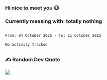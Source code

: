 ### Hi nice to meet you 😉 

### Currently messing with: totally nothing


 ##
 
<!--START_SECTION:waka-->

```txt
From: 04 October 2025 - To: 11 October 2025

No activity tracked
```

<!--END_SECTION:waka-->

##

### ✍️ Random Dev Quote
![](https://quotes-github-readme.vercel.app/api?type=horizontal&theme=dark)

##
